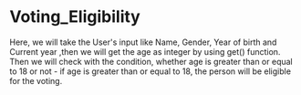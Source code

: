 # Voting_Eligibility 
Here, we will take the User's input like Name, Gender, Year of birth and Current year ,then we will get the age as integer by using get() function. Then we will check with the condition, whether age is greater than or equal to 18 or not - if age is greater than or equal to 18, the person will be eligible for the voting.
